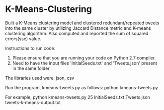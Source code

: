 # K-Means-Clustering

Built a K-Means clustering model and clustered redundant/repeated tweets into the same cluster by utilizing Jaccard Distance metric and K-means clustering algorithm. Also computed and reported the sum of squared errors(sse) value.

Instructions to run code:
1. Please ensure that you are running your code on Python 2.7 compiler.
2. Need to have the input files 'InitialSeeds.txt' and 'Tweets.json' present in the same folder

The libraries used were: json, csv

Run the program, kmeans-tweets.py as follows:
python kmeans-tweets.py <numberOfClusters> <initialSeedsFile> <TweetsDataFile> <outputFile>

For example,
python kmeans-tweets.py 25 InitialSeeds.txt Tweets.json tweets-k-means-output.txt
